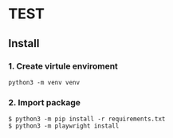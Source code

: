 # TEST
## Install

### 1. Create virtule enviroment

```
python3 -m venv venv
```

### 2. Import package

```
$ python3 -m pip install -r requirements.txt
$ python3 -m playwright install
```